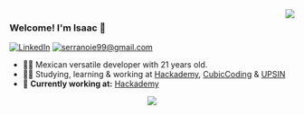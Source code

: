 <img align="right" src="https://github-readme-stats.vercel.app/api?username=isaacsa51&hide_border=true&hide_rank=true&show_icons=true&title_color=378AFC&text_color=C9D1D9&bg_color=00000000">

### Welcome! I'm Isaac :wave:

[![LinkedIn](https://img.shields.io/badge/LinkedIn-0077B5?style=for-the-badge&logo=linkedin&logoColor=white)](https://www.linkedin.com/in/serranoie/)
[![serranoie99@gmail.com](https://img.shields.io/badge/Gmail-D14836?style=for-the-badge&logo=gmail&logoColor=white)](mailto:serranoie99@gmail.com)

 - 👨‍💻 Mexican versatile developer with 21 years old.
 - 👨‍🎓 Studying, learning & working at [Hackademy](https://www.hackademy.mx/), [CubicCoding](https://www.cubiccoding.mx/) & [UPSIN](http://upsin.edu.mx/)
 - 🚧 **Currently working at:** [Hackademy](https://www.hackademy.mx/)

<p align="center">
    <img src="https://github-readme-stats.vercel.app/api/top-langs/?username=isaacsa51&layout=compact&theme=dark&hide_border=true&hide_rank=false&show_icons=true&title_color=606060&text_color=606060&bg_color=00000000">
</p>
